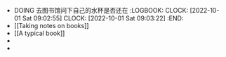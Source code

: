 - DOING  去图书馆问下自己的水杯是否还在
  :LOGBOOK:
  CLOCK: [2022-10-01 Sat 09:02:55]
  CLOCK: [2022-10-01 Sat 09:03:22]
  :END:
- [[Taking notes on books]]
- [[A typical book]]
-
-